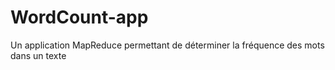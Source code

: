 # WordCount-app
Un application MapReduce permettant de déterminer la fréquence des mots dans un texte
